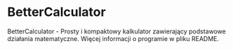 # BetterCalculator
BetterCalculator - Prosty i kompaktowy kalkulator zawierający podstawowe działania matematyczne. Więcej informacji o programie w pliku README.
